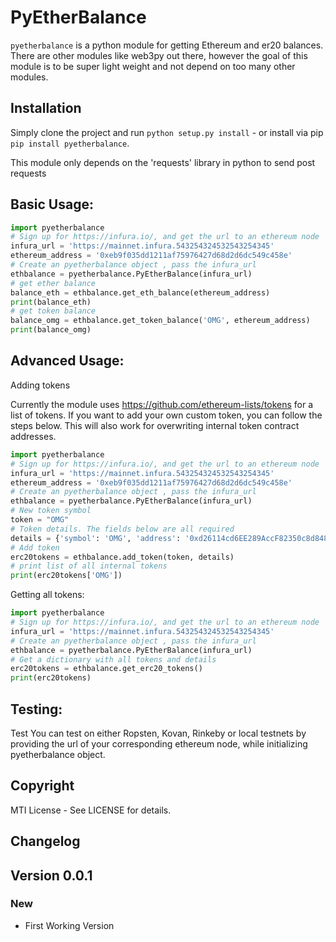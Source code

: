 PyEtherBalance  
=============

`pyetherbalance` is a python module for getting Ethereum and er20 balances. There are other modules like web3py out there, however the goal of this module is to be super light weight and not depend on too many other modules. 

Installation
------------

Simply clone the project and run `python setup.py install` - or install via pip `pip install pyetherbalance`.

This module only depends on the 'requests' library in python to send post requests


Basic Usage:
----


```python
import pyetherbalance 
# Sign up for https://infura.io/, and get the url to an ethereum node
infura_url = 'https://mainnet.infura.543254324532543254345'
ethereum_address = '0xeb9f035dd1211af75976427d68d2d6dc549c458e'
# Create an pyetherbalance object , pass the infura_url
ethbalance = pyetherbalance.PyEtherBalance(infura_url)
# get ether balance
balance_eth = ethbalance.get_eth_balance(ethereum_address)
print(balance_eth)
# get token balance 
balance_omg = ethbalance.get_token_balance('OMG', ethereum_address)
print(balance_omg)

```

Advanced Usage: 
----

Adding tokens

Currently the module uses https://github.com/ethereum-lists/tokens for a list of tokens. If you want to add your own custom token, you can follow the steps below. This will also work for overwriting internal token contract addresses. 

```python
import pyetherbalance 
# Sign up for https://infura.io/, and get the url to an ethereum node
infura_url = 'https://mainnet.infura.543254324532543254345'
ethereum_address = '0xeb9f035dd1211af75976427d68d2d6dc549c458e'
# Create an pyetherbalance object , pass the infura_url
ethbalance = pyetherbalance.PyEtherBalance(infura_url)
# New token symbol
token = "OMG"
# Token details. The fields below are all required
details = {'symbol': 'OMG', 'address': '0xd26114cd6EE289AccF82350c8d8487fedB8A0C07', 'decimals': 18, 'name': 'OmiseGO'}
# Add token 
erc20tokens = ethbalance.add_token(token, details)
# print list of all internal tokens
print(erc20tokens['OMG'])
```

Getting all tokens:

```python
import pyetherbalance 
# Sign up for https://infura.io/, and get the url to an ethereum node
infura_url = 'https://mainnet.infura.543254324532543254345'
# Create an pyetherbalance object , pass the infura_url
ethbalance = pyetherbalance.PyEtherBalance(infura_url)
# Get a dictionary with all tokens and details 
erc20tokens = ethbalance.get_erc20_tokens()
print(erc20tokens)
```




Testing:
----

Test You can test on either Ropsten, Kovan, Rinkeby or local testnets by providing the url of your corresponding ethereum node, while initializing pyetherbalance object. 

   
Copyright
---------

MTI License - See LICENSE for details.

Changelog
--------- 
## Version 0.0.1
### New
 - First Working Version  
